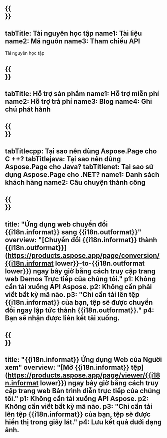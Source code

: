 ﻿---
translation: true
deploy: false
---

{{<section learningresources>}}
---
tabTitle: Tài nguyên học tập
name1: Tài liệu
name2: Mã nguồn
name3: Tham chiếu API
---

Tài nguyên học tập

{{<section support>}}
---
tabTitle: Hỗ trợ sản phẩm
name1: Hỗ trợ miễn phí
name2: Hỗ trợ trả phí
name3: Blog
name4: Ghi chú phát hành
---

{{<section why>}}
---
tabTitlecpp: Tại sao nên dùng Aspose.Page cho C ++?
tabTitlejava: Tại sao nên dùng Aspose.Page cho Java?
tabTitlenet: Tại sao sử dụng Aspose.Page cho .NET?
name1: Danh sách khách hàng
name2: Câu chuyện thành công
---

{{<section widgetbackup>}}
---
title: "Ứng dụng web chuyển đổi {{i18n.informat}} sang {{i18n.outformat}}"
overview: "[Chuyển đổi {{i18n.informat}} thành {{i18n.outformat}}](https://products.aspose.app/page/conversion/{{i18n.informat lower}}-to-{{i18n.outformat lower}}) ngay bây giờ bằng cách truy cập trang web Demos Trực tiếp của chúng tôi."
p1: Không cần tải xuống API Aspose.
p2: Không cần phải viết bất kỳ mã nào.
p3: "Chỉ cần tải lên tệp {{i18n.informat}} của bạn, tệp sẽ được chuyển đổi ngay lập tức thành {{i18n.outformat}}."
p4: Bạn sẽ nhận được liên kết tải xuống.
---

{{<section widgetbackupview>}}
---
title: "{{i18n.informat}} Ứng dụng Web của Người xem"
overview: "[Mở {{i18n.informat}} tệp](https://products.aspose.app/page/viewer/{{i18n.informat lower}}) ngay bây giờ bằng cách truy cập trang web Bản trình diễn trực tiếp của chúng tôi."
p1: Không cần tải xuống API Aspose.
p2: Không cần viết bất kỳ mã nào.
p3: "Chỉ cần tải lên tệp {{i18n.informat}} của bạn, tệp sẽ được hiển thị trong giây lát."
p4: Lưu kết quả dưới dạng ảnh.
---